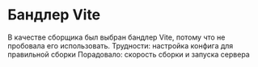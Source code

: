 # Бандлер Vite
В качестве сборщика был выбран бандлер Vite, потому что не пробовала его использовать.
Трудности: настройка конфига для правильной сборки
Порадовало: скорость сборки и запуска сервера

